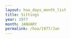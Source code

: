 ```yaml
---
layout: hoa_days_month_list
title: Sittings
year: 1977
month: JANUARY
permalink: /hoa/1977/Jan
---
```

